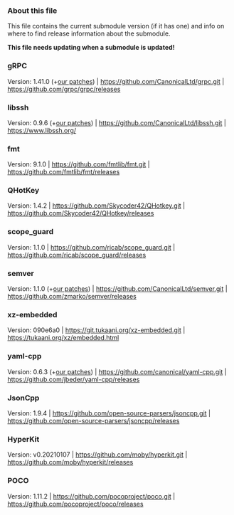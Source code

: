 
### About this file

This file contains the current submodule version (if it has one) and
info on where to find release information about the submodule.

**This file needs updating when a submodule is updated!**

### gRPC
Version: 1.41.0 (+[our patches](https://github.com/CanonicalLtd/grpc/compare/v1.41.0..64647dc0)) |
<https://github.com/CanonicalLtd/grpc.git> |
<https://github.com/grpc/grpc/releases>

### libssh
Version: 0.9.6 (+[our patches](https://github.com/CanonicalLtd/libssh/compare/libssh-0.9.6..6f4ec9be)) |
<https://github.com/CanonicalLtd/libssh.git> |
<https://www.libssh.org/>

### fmt
Version: 9.1.0 |
<https://github.com/fmtlib/fmt.git> |
<https://github.com/fmtlib/fmt/releases>

### QHotKey
Version: 1.4.2 |
<https://github.com/Skycoder42/QHotkey.git> |
<https://github.com/Skycoder42/QHotkey/releases>

### scope_guard
Version: 1.1.0 |
<https://github.com/ricab/scope_guard.git> |
<https://github.com/ricab/scope_guard/releases>

### semver
Version: 1.1.0 (+[our patches](https://github.com/CanonicalLtd/semver/compare/1.1.0..69e1b1e)) |
<https://github.com/CanonicalLtd/semver.git> |
<https://github.com/zmarko/semver/releases>

### xz-embedded
Version: 090e6a0 |
<https://git.tukaani.org/xz-embedded.git> |
<https://tukaani.org/xz/embedded.html>

### yaml-cpp
Version: 0.6.3 (+[our patches](https://github.com/canonical/yaml-cpp/compare/yaml-cpp-0.6.3..a61bca0)) |
<https://github.com/canonical/yaml-cpp.git> |
<https://github.com/jbeder/yaml-cpp/releases>

### JsonCpp
Version: 1.9.4 |
<https://github.com/open-source-parsers/jsoncpp.git> |
<https://github.com/open-source-parsers/jsoncpp/releases>

### HyperKit
Version: v0.20210107 |
<https://github.com/moby/hyperkit.git> |
<https://github.com/moby/hyperkit/releases>

### POCO
Version: 1.11.2 |
<https://github.com/pocoproject/poco.git> |
<https://github.com/pocoproject/poco/releases>
